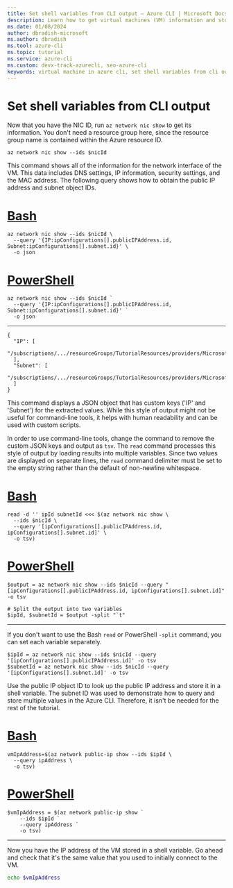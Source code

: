 ```yaml
---
title: Set shell variables from CLI output – Azure CLI | Microsoft Docs
description: Learn how to get virtual machines (VM) information and store results in an Azure CLI shell variable.
ms.date: 01/08/2024
author: dbradish-microsoft
ms.author: dbradish
ms.tool: azure-cli
ms.topic: tutorial
ms.service: azure-cli
ms.custom: devx-track-azurecli, seo-azure-cli
keywords: virtual machine in azure cli, set shell variables from cli output 
---
```


# Set shell variables from CLI output

Now that you have the NIC ID, run `az network nic show` to get its information. You don't need a resource group here, since the resource group name is contained within the Azure resource ID.

```azurecli-interactive
az network nic show --ids $nicId
```

This command shows all of the information for the network interface of the VM. This data includes DNS settings, IP information, security settings, and the MAC address. The following query shows how to obtain the public IP address and subnet object IDs.

# [Bash](#tab/bash)

```azurecli-interactive
az network nic show --ids $nicId \
  --query '{IP:ipConfigurations[].publicIPAddress.id, Subnet:ipConfigurations[].subnet.id}' \
  -o json
```

# [PowerShell](#tab/powershell)

```azurecli-interactive
az network nic show --ids $nicId `
  --query '{IP:ipConfigurations[].publicIPAddress.id, Subnet:ipConfigurations[].subnet.id}' `
  -o json
```

---

```output
{
  "IP": [
    "/subscriptions/.../resourceGroups/TutorialResources/providers/Microsoft.Network/publicIPAddresses/TutorialVM1PublicIP"
  ],
  "Subnet": [
    "/subscriptions/.../resourceGroups/TutorialResources/providers/Microsoft.Network/virtualNetworks/TutorialVM1VNET/subnets/TutorialVM1Subnet"
  ]
}
```

This command displays a JSON object that has custom keys ('IP' and 'Subnet') for the extracted values. While this style of output might not be useful
for command-line tools, it helps with human readability and can be used with custom scripts.

In order to use command-line tools, change the command to remove the custom JSON keys and output as `tsv`. The `read` command processes this style of output by loading results into multiple variables. Since two values are displayed on separate lines, the `read` command
delimiter must be set to the empty string rather than the default of non-newline whitespace.

# [Bash](#tab/bash)

```azurecli-interactive
read -d '' ipId subnetId <<< $(az network nic show \
  --ids $nicId \
  --query '[ipConfigurations[].publicIPAddress.id, ipConfigurations[].subnet.id]' \
  -o tsv)
```

# [PowerShell](#tab/powershell)

```azurecli-interactive
$output = az network nic show --ids $nicId --query "[ipConfigurations[].publicIPAddress.id, ipConfigurations[].subnet.id]" -o tsv

# Split the output into two variables
$ipId, $subnetId = $output -split "`t"
```

---

If you don't want to use the Bash `read` or PowerShell `-split` command, you can set each variable separately.

```azurecli-interactive
$ipId = az network nic show --ids $nicId --query '[ipConfigurations[].publicIPAddress.id]' -o tsv
$subnetId = az network nic show --ids $nicId --query '[ipConfigurations[].subnet.id]' -o tsv
```

Use the public IP object ID to look up the public IP address and store it in a shell variable. The subnet ID was used to demonstrate how to query and store multiple values in the Azure CLI. Therefore, it isn't be needed for the rest of the tutorial.

# [Bash](#tab/bash)

```azurecli-interactive
vmIpAddress=$(az network public-ip show --ids $ipId \
  --query ipAddress \
  -o tsv)
```

# [PowerShell](#tab/powershell)

```azurecli-interactive
$vmIpAddress = $(az network public-ip show `
    --ids $ipId `
    --query ipAddress `
    -o tsv)
```

---

Now you have the IP address of the VM stored in a shell variable. Go ahead and check that it's the same value that you used to initially connect to the VM.

```bash
echo $vmIpAddress
```
